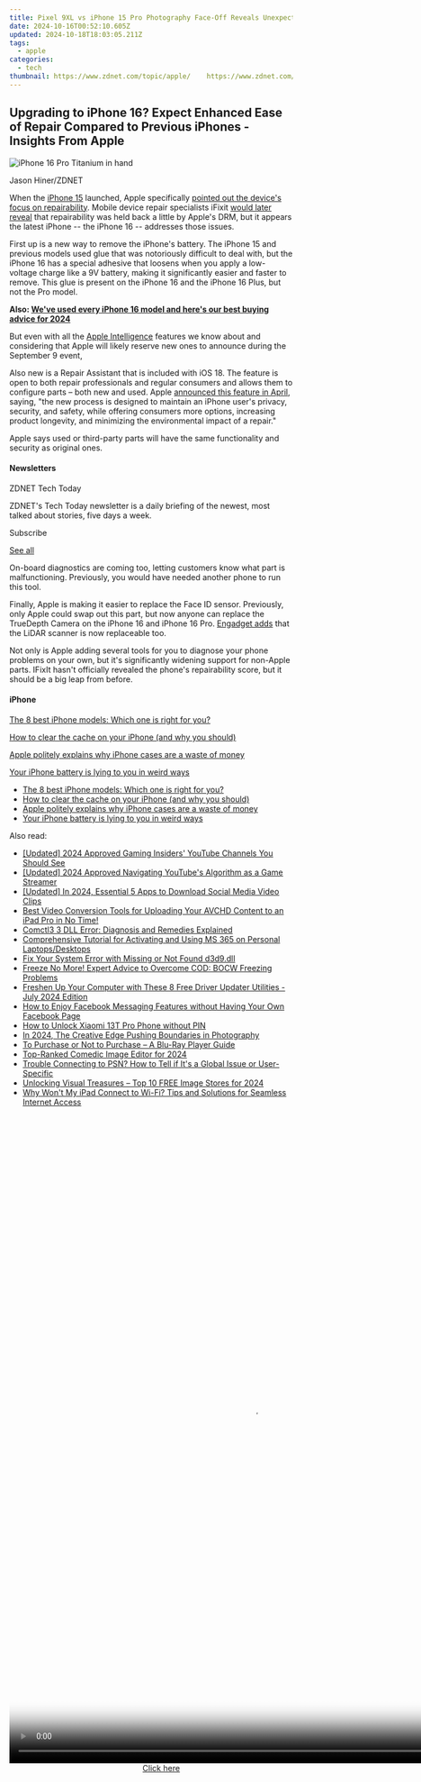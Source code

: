 ```yaml
---
title: Pixel 9XL vs iPhone 15 Pro Photography Face-Off Reveals Unexpected Victor – Insights & Analysis From ZDNet
date: 2024-10-16T00:52:10.605Z
updated: 2024-10-18T18:03:05.211Z
tags:
  - apple
categories:
  - tech
thumbnail: https://www.zdnet.com/topic/apple/    https://www.zdnet.com/a/img/resize/14f5196a504a7c2a0ee83afcff4e9a4946e92807/2024/08/21/827050a8-0af1-47d0-b14b-e942076eac22/img-20240820-163012.jpg?width=170&height=96&fit=crop&auto=webp
---
```


## Upgrading to iPhone 16? Expect Enhanced Ease of Repair Compared to Previous iPhones - Insights From Apple

![iPhone 16 Pro Titanium in hand](https://www.zdnet.com/a/img/resize/cf4ae60457e5d8a5c7096db16e3bfc907667ab07/2024/09/10/0f784f0e-a488-455f-a023-b5944c0354ef/iphone-16-pro-titanium-in-hand.jpg?auto=webp&width=1280)

Jason Hiner/ZDNET

When the [iPhone 15](https://www.zdnet.com/article/iphone-15-plus-review/) launched, Apple specifically [pointed out the device's focus on repairability](https://www.zdnet.com/article/why-iphone-15-isnt-as-repairable-as-apple-wants-you-to-believe/). Mobile device repair specialists iFixit [would later reveal](https://www.ifixit.com/News/82867/iphone-15-teardown-reveals-software-lockdown) that repairability was held back a little by Apple's DRM, but it appears the latest iPhone -- the iPhone 16 -- addresses those issues.

First up is a new way to remove the iPhone's battery. The iPhone 15 and previous models used glue that was notoriously difficult to deal with, but the iPhone 16 has a special adhesive that loosens when you apply a low-voltage charge like a 9V battery, making it significantly easier and faster to remove. This glue is present on the iPhone 16 and the iPhone 16 Plus, but not the Pro model.

**Also: [We've used every iPhone 16 model and here's our best buying advice for 2024](https://www.zdnet.com/article/iphone-16-pro-max-buying-advice-2024/)**

But even with all the [Apple Intelligence](https://www.zdnet.com/article/what-is-apple-intelligence-everything-to-know-about-ai-features-coming-to-iphones-macs-and-ipads/) features we know about and considering that Apple will likely reserve new ones to announce during the September 9 event,

Also new is a Repair Assistant that is included with iOS 18\. The feature is open to both repair professionals and regular consumers and allows them to configure parts – both new and used. Apple [announced this feature in April](https://www.apple.com/newsroom/2024/04/apple-to-expand-repair-options-with-support-for-used-genuine-parts/), saying, "the new process is designed to maintain an iPhone user's privacy, security, and safety, while offering consumers more options, increasing product longevity, and minimizing the environmental impact of a repair." 

Apple says used or third-party parts will have the same functionality and security as original ones.

#### Newsletters

ZDNET Tech Today

ZDNET's Tech Today newsletter is a daily briefing of the newest, most talked about stories, five days a week.

 Subscribe

[See all](https://www.zdnet.com/newsletters/)

On-board diagnostics are coming too, letting customers know what part is malfunctioning. Previously, you would have needed another phone to run this tool.

Finally, Apple is making it easier to replace the Face ID sensor. Previously, only Apple could swap out this part, but now anyone can replace the TrueDepth Camera on the iPhone 16 and iPhone 16 Pro. [Engadget adds](https://www.engadget.com/mobile/smartphones/apple-reveals-how-its-made-the-iphone-16-series-much-easier-to-repair-120055256.html) that the LiDAR scanner is now replaceable too.

Not only is Apple adding several tools for you to diagnose your phone problems on your own, but it's significantly widening support for non-Apple parts. IFixIt hasn't officially revealed the phone's repairability score, but it should be a big leap from before.

#### iPhone

[The 8 best iPhone models: Which one is right for you?](https://www.zdnet.com/article/best-iphone/ "The 8 best iPhone models: Which one is right for you?")

[How to clear the cache on your iPhone (and why you should)](https://www.zdnet.com/article/how-to-clear-cache-on-iphone-and-why-you-should/ "How to clear the cache on your iPhone (and why you should)")

[Apple politely explains why iPhone cases are a waste of money](https://www.zdnet.com/article/apple-politely-explains-why-iphone-cases-are-a-waste-of-money/ "Apple politely explains why iPhone cases are a waste of money")

[Your iPhone battery is lying to you in weird ways](https://www.zdnet.com/article/your-iphone-battery-is-lying-to-you-in-weird-ways/ "Your iPhone battery is lying to you in weird ways")

* [The 8 best iPhone models: Which one is right for you?](https://www.zdnet.com/article/best-iphone/ "The 8 best iPhone models: Which one is right for you?")
* [How to clear the cache on your iPhone (and why you should)](https://www.zdnet.com/article/how-to-clear-cache-on-iphone-and-why-you-should/ "How to clear the cache on your iPhone (and why you should)")
* [Apple politely explains why iPhone cases are a waste of money](https://www.zdnet.com/article/apple-politely-explains-why-iphone-cases-are-a-waste-of-money/ "Apple politely explains why iPhone cases are a waste of money")
* [Your iPhone battery is lying to you in weird ways](https://www.zdnet.com/article/your-iphone-battery-is-lying-to-you-in-weird-ways/ "Your iPhone battery is lying to you in weird ways")

<ins class="adsbygoogle"
     style="display:block"
     data-ad-format="autorelaxed"
     data-ad-client="ca-pub-7571918770474297"
     data-ad-slot="1223367746"></ins>

<ins class="adsbygoogle"
     style="display:block"
     data-ad-client="ca-pub-7571918770474297"
     data-ad-slot="8358498916"
     data-ad-format="auto"
     data-full-width-responsive="true"></ins>

<span class="atpl-alsoreadstyle">Also read:</span>
<div><ul>
<li><a href="https://eaxpv-info.techidaily.com/updated-2024-approved-gaming-insiders-youtube-channels-you-should-see/"><u>[Updated] 2024 Approved Gaming Insiders' YouTube Channels You Should See</u></a></li>
<li><a href="https://youtube-webster.techidaily.com/ed-2024-approved-navigating-youtubes-algorithm-as-a-game-streamer/"><u>[Updated] 2024 Approved Navigating YouTube's Algorithm as a Game Streamer</u></a></li>
<li><a href="https://facebook-video-content.techidaily.com/updated-in-2024-essential-5-apps-to-download-social-media-video-clips/"><u>[Updated] In 2024, Essential 5 Apps to Download Social Media Video Clips</u></a></li>
<li><a href="https://some-approaches.techidaily.com/best-video-conversion-tools-for-uploading-your-avchd-content-to-an-ipad-pro-in-no-time/"><u>Best Video Conversion Tools for Uploading Your AVCHD Content to an iPad Pro in No Time!</u></a></li>
<li><a href="https://tech-renaissance.techidaily.com/comctl3-3-dll-error-diagnosis-and-remedies-explained/"><u>Comctl3 3 DLL Error: Diagnosis and Remedies Explained</u></a></li>
<li><a href="https://tech-renaissance.techidaily.com/comprehensive-tutorial-for-activating-and-using-ms-365-on-personal-laptopsdesktops/"><u>Comprehensive Tutorial for Activating and Using MS 365 on Personal Laptops/Desktops</u></a></li>
<li><a href="https://tech-renaissance.techidaily.com/fix-your-system-error-with-missing-or-not-found-d3d9dll/"><u>Fix Your System Error with Missing or Not Found d3d9.dll</u></a></li>
<li><a href="https://win-blog.techidaily.com/freeze-no-more-expert-advice-to-overcome-cod-bocw-freezing-problems/"><u>Freeze No More! Expert Advice to Overcome COD: BOCW Freezing Problems</u></a></li>
<li><a href="https://tech-renaissance.techidaily.com/freshen-up-your-computer-with-these-8-free-driver-updater-utilities-july-2024-edition/"><u>Freshen Up Your Computer with These 8 Free Driver Updater Utilities - July 2024 Edition</u></a></li>
<li><a href="https://tech-renaissance.techidaily.com/how-to-enjoy-facebook-messaging-features-without-having-your-own-facebook-page/"><u>How to Enjoy Facebook Messaging Features without Having Your Own Facebook Page</u></a></li>
<li><a href="https://unlock-android.techidaily.com/how-to-unlock-xiaomi-13t-pro-phone-without-pin-by-drfone-android/"><u>How to Unlock Xiaomi 13T Pro Phone without PIN</u></a></li>
<li><a href="https://instagram-clips.techidaily.com/in-2024-the-creative-edge-pushing-boundaries-in-photography/"><u>In 2024, The Creative Edge Pushing Boundaries in Photography</u></a></li>
<li><a href="https://tech-renaissance.techidaily.com/to-purchase-or-not-to-purchase-a-blu-ray-player-guide/"><u>To Purchase or Not to Purchase – A Blu-Ray Player Guide</u></a></li>
<li><a href="https://some-guidance.techidaily.com/top-ranked-comedic-image-editor-for-2024/"><u>Top-Ranked Comedic Image Editor for 2024</u></a></li>
<li><a href="https://tech-renaissance.techidaily.com/trouble-connecting-to-psn-how-to-tell-if-its-a-global-issue-or-user-specific/"><u>Trouble Connecting to PSN? How to Tell if It's a Global Issue or User-Specific</u></a></li>
<li><a href="https://some-tips.techidaily.com/unlocking-visual-treasures-top-10-free-image-stores-for-2024/"><u>Unlocking Visual Treasures – Top 10 FREE Image Stores for 2024</u></a></li>
<li><a href="https://tech-renaissance.techidaily.com/why-wont-my-ipad-connect-to-wi-fi-tips-and-solutions-for-seamless-internet-access/"><u>Why Won't My iPad Connect to Wi-Fi? Tips and Solutions for Seamless Internet Access</u></a></li>
</ul></div>

<!-- affiliate ads begin -->
<span id="1542129">
					<video width="864" height="1152" style="cursor:pointer"
           poster="//a.impactradius-go.com/display-clicktoplayimage/1542129.png"
           onclick="if(!this.playClicked){this.play();this.setAttribute('controls',true);this.playClicked=true;}">
	   <source src="//a.impactradius-go.com/display-ad/16836-1542129">
	   <img src="//a.impactradius-go.com/display-clicktoplayimage/1542129.png" style="border: none; height: 100%; width: 100%; object-fit: contain">
	</video>
	<div style="width:540px;text-align:center"><a href="javascript:window.open(decodeURIComponent('https%3A%2F%2F25home.pxf.io%2Fc%2F5597632%2F1542129%2F16836'), '_blank');void(0);">Click here</a></div>
</span>
<img height="0" width="0" src="https://imp.pxf.io/i/5597632/1542129/16836" style="position:absolute;visibility:hidden;" border="0" />
<!-- affiliate ads end -->

